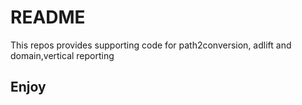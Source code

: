 README
======

This repos provides supporting code for path2conversion, adlift and domain,vertical reporting

Enjoy
-----
